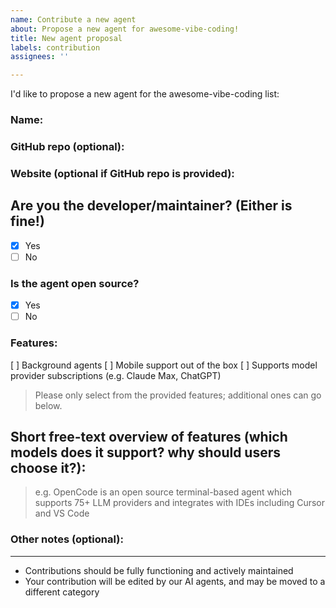 ```yaml
---
name: Contribute a new agent
about: Propose a new agent for awesome-vibe-coding!
title: New agent proposal
labels: contribution
assignees: ''

---
```


I'd like to propose a new agent for the awesome-vibe-coding list:

### Name: <agent name>

### GitHub repo (optional):

### Website (optional if GitHub repo is provided):

## Are you the developer/maintainer? (Either is fine!)
- [x] Yes
- [ ] No

### Is the agent open source?
- [x] Yes
- [ ] No

### Features:
[ ] Background agents
[ ] Mobile support out of the box
[ ] Supports model provider subscriptions (e.g. Claude Max, ChatGPT)
> Please only select from the provided features; additional ones can go below.

## Short free-text overview of features (which models does it support? why should users choose it?):
> e.g. OpenCode is an open source terminal-based agent which supports 75+ LLM providers and integrates with IDEs including Cursor and VS Code

### Other notes (optional):

---

* Contributions should be fully functioning and actively maintained
* Your contribution will be edited by our AI agents, and may be moved to a different category
